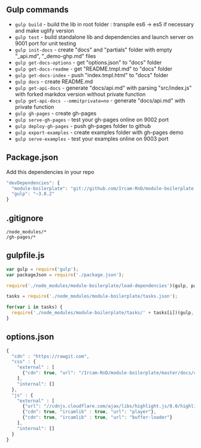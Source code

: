 ## Gulp commands

* `gulp build` - build the lib in root folder : transpile es6 -> es5 if necessary and make uglify version
* `gulp test` - build standalone lib and dependencies and launch server on 9001 port for unit testing
* `gulp init-docs` - create "docs" and "partials" folder with empty "_api.md", "_demo-ghp.md" files
* `gulp get-docs-options` - get "options.json" to "docs" folder
* `gulp get-docs-readme` -  get "README.tmpl.md" to "docs" folder
* `gulp get-docs-index` - push "index.tmpl.html" to "docs" folder
* `gulp docs` - create README.md
* `gulp get-api-docs` - generate "docs/api.md" with parsing "src/index.js" with forked markdox version without private function
* `gulp get-api-docs --ommitprivate=no` - generate "docs/api.md" with private function
* `gulp gh-pages` - create gh-pages
* `gulp serve-gh-pages` - test your gh-pages online on 9002 port
* `gulp deploy-gh-pages` - push gh-pages folder to github
* `gulp export-examples` - create examples folder with gh-pages demo
* `gulp serve-examples` - test your examples online on 9003 port

## Package.json

Add this dependencies in your repo

```js
"devDependencies": {
  "module-boilerplate": "git://github.com/Ircam-RnD/module-boilerplate.git#master",
  "gulp": "~3.8.2"
}
```

## .gitignore

```
/node_modules/*
/gh-pages/*
```

## gulpfile.js

```js
var gulp = require('gulp');
var packageJson = require('./package.json');

require('./node_modules/module-boilerplate/load-dependencies')(gulp, packageJson);

tasks = require('./node_modules/module-boilerplate/tasks.json');

for(var i in tasks) {
  require('./node_modules/module-boilerplate/tasks/' + tasks[i])(gulp, packageJson);
}
```

## options.json

```js
{
  "cdn" : "https://rawgit.com",
  "css" : {
    "external" : [
      {"cdn": true, "url": "/Ircam-RnD/module-boilerplate/master/docs/css/main.css"}
    ],
    "internal": []
  },
  "js" : {
  	"external" : [
      {"url": "//cdnjs.cloudflare.com/ajax/libs/highlight.js/8.0/highlight.min.js"},
      {"cdn": true, "ircamlib" : true, "url": "player"},
      {"cdn": true, "ircamlib" : true, "url": "buffer-loader"}
    ],
    "internal": []
  }
}
```
